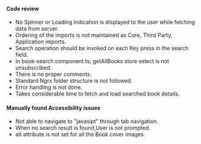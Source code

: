 #### Code review

- No Spinner or Loading indication is displayed to the user while fetching data from server.
- Ordering of the imports is not maintained as Core, Third Party, Application imports.
- Search operation should be invoked on each Key press in the search field.
- In book-search.component.ts, getAllBooks store select is not unsubscribed.
- There is no proper comments.
- Standard Ngrx folder structure is not followed.
- Error handling is not done.
- Takes considerable time to fetch and load searched book details.


#### Manually found Accessibility issues

- Not able to navigate to "javasipt" through tab navigation.
- When no search result is found,User is not prompted.
- alt attribute is not set for all the Book cover images.
